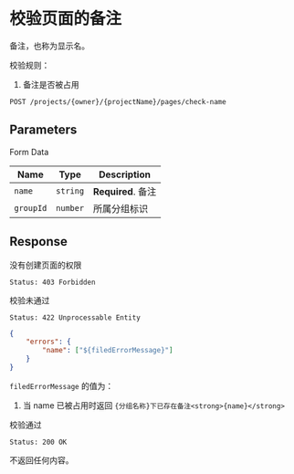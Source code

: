 # 校验页面的备注

备注，也称为显示名。

校验规则：

1. 备注是否被占用

```text
POST /projects/{owner}/{projectName}/pages/check-name
```

## Parameters

Form Data

| Name      | Type     | Description        |
| --------- | -------- | ------------------ |
| `name`    | `string` | **Required**. 备注 |
| `groupId` | `number` | 所属分组标识       |

## Response

没有创建页面的权限

```text
Status: 403 Forbidden
```

校验未通过

```text
Status: 422 Unprocessable Entity
```

```json
{
    "errors": {
        "name": ["${filedErrorMessage}"]
    }
}
```

`filedErrorMessage` 的值为：

1. 当 name 已被占用时返回 `{分组名称}下已存在备注<strong>{name}</strong>`

校验通过

```text
Status: 200 OK
```

不返回任何内容。